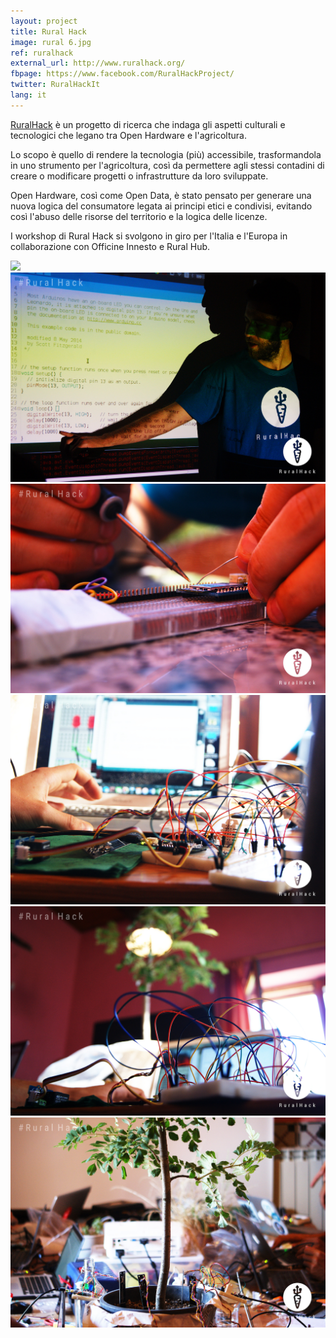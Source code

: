 ```yaml
---
layout: project
title: Rural Hack
image: rural 6.jpg
ref: ruralhack
external_url: http://www.ruralhack.org/
fbpage: https://www.facebook.com/RuralHackProject/
twitter: RuralHackIt
lang: it
---
```


[RuralHack](http://www.ruralhack.org/) è un progetto di ricerca che indaga gli aspetti culturali e tecnologici che legano tra Open Hardware e l'agricoltura.

Lo scopo è quello di rendere la tecnologia (più) accessibile, trasformandola in uno strumento per l'agricoltura, così da permettere agli stessi contadini di creare o modificare progetti o infrastrutture da loro sviluppate.

Open Hardware, così come Open Data, è stato pensato per generare una nuova logica del consumatore legata ai principi etici e condivisi, evitando così l'abuso delle risorse del territorio e la logica delle licenze.

I workshop di Rural Hack si svolgono in giro per l'Italia e l'Europa in collaborazione con Officine Innesto e Rural Hub.

<div class="photo-carousel">
    <img src="/images/projects/rural 1.jpg">
    <img src="/images/projects/rural 2.jpg">
    <img src="/images/projects/rural 3.jpg">
    <img src="/images/projects/rural 4.jpg">
    <img src="/images/projects/rural 5.jpg">
    <img src="/images/projects/rural 6.jpg">
</div>
